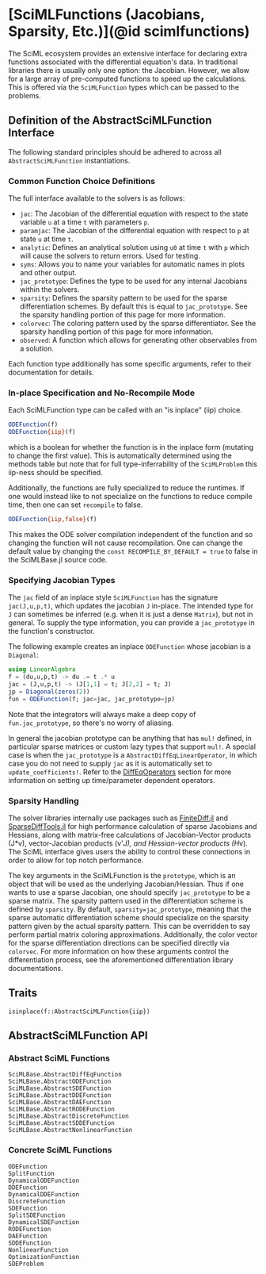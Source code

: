 # [SciMLFunctions (Jacobians, Sparsity, Etc.)](@id scimlfunctions)

The SciML ecosystem provides an extensive interface for declaring extra functions
associated with the differential equation's data. In traditional libraries there
is usually only one option: the Jacobian. However, we allow for a large array
of pre-computed functions to speed up the calculations. This is offered via the
`SciMLFunction` types which can be passed to the problems.

## Definition of the AbstractSciMLFunction Interface

The following standard principles should be adhered to across all 
`AbstractSciMLFunction` instantiations.

### Common Function Choice Definitions

The full interface available to the solvers is as follows:

- `jac`: The Jacobian of the differential equation with respect to the state
  variable `u` at a time `t` with parameters `p`.
- `paramjac`: The Jacobian of the differential equation with respect to `p` at
  state `u` at time `t`.
- `analytic`: Defines an analytical solution using `u0` at time `t` with `p`
  which will cause the solvers to return errors. Used for testing.
- `syms`: Allows you to name your variables for automatic names in plots and
  other output.
- `jac_prototype`: Defines the type to be used for any internal Jacobians
  within the solvers.
- `sparsity`: Defines the sparsity pattern to be used for the sparse differentiation
  schemes. By default this is equal to `jac_prototype`. See the sparsity handling
  portion of this page for more information.
- `colorvec`: The coloring pattern used by the sparse differentiator. See the
  sparsity handling portion of this page for more information.
- `observed`: A function which allows for generating other observables from a
  solution.

Each function type additionally has some specific arguments, refer to their
documentation for details.

### In-place Specification and No-Recompile Mode

Each SciMLFunction type can be called with an "is inplace" (iip) choice.

```julia
ODEFunction(f)
ODEFunction{iip}(f)
```

which is a boolean for whether the function is in the inplace form (mutating to
change the first value). This is automatically determined using the methods table
but note that for full type-inferrability of the `SciMLProblem` this iip-ness should
be specified.

Additionally, the functions are fully specialized to reduce the runtimes. If one
would instead like to not specialize on the functions to reduce compile time,
then one can set `recompile` to false.

```julia
ODEFunction{iip,false}(f)
```

This makes the ODE solver compilation independent of the function and so changing
the function will not cause recompilation. One can change the default value
by changing the `const RECOMPILE_BY_DEFAULT = true` to false in the SciMLBase.jl
source code.

### Specifying Jacobian Types

The `jac` field of an inplace style `SciMLFunction` has the signature `jac(J,u,p,t)`,
which updates the jacobian `J` in-place. The intended type for `J` can sometimes be
inferred (e.g. when it is just a dense `Matrix`), but not in general. To supply the
type information, you can provide a `jac_prototype` in the function's constructor.

The following example creates an inplace `ODEFunction` whose jacobian is a `Diagonal`:

```julia
using LinearAlgebra
f = (du,u,p,t) -> du .= t .* u
jac = (J,u,p,t) -> (J[1,1] = t; J[2,2] = t; J)
jp = Diagonal(zeros(2))
fun = ODEFunction(f; jac=jac, jac_prototype=jp)
```

Note that the integrators will always make a deep copy of `fun.jac_prototype`, so
there's no worry of aliasing.

In general the jacobian prototype can be anything that has `mul!` defined, in
particular sparse matrices or custom lazy types that support `mul!`. A special case
is when the `jac_prototype` is a `AbstractDiffEqLinearOperator`, in which case you
do not need to supply `jac` as it is automatically set to `update_coefficients!`.
Refer to the [DiffEqOperators](@ref) section for more information
on setting up time/parameter dependent operators.

### Sparsity Handling

The solver libraries internally use packages such as [FiniteDiff.jl](https://github.com/JuliaDiff/FiniteDiff.jl)
and [SparseDiffTools.jl](https://github.com/JuliaDiff/SparseDiffTools.jl) for
high performance calculation of sparse Jacobians and Hessians, along with matrix-free
calculations of Jacobian-Vector products (J*v), vector-Jacobian products (v'*J),
and Hessian-vector products (H*v). The SciML interface gives users the ability
to control these connections in order to allow for top notch performance.

The key arguments in the SciMLFunction is the `prototype`, which is an object
that will be used as the underlying Jacobian/Hessian. Thus if one wants to use
a sparse Jacobian, one should specify `jac_prototype` to be a sparse matrix.
The sparsity pattern used in the differentiation scheme is defined by `sparsity`.
By default, `sparsity=jac_prototype`, meaning that the sparse automatic differentiation
scheme should specialize on the sparsity pattern given by the actual sparsity
pattern. This can be overridden to say perform partial matrix coloring approximations.
Additionally, the color vector for the sparse differentiation directions can
be specified directly via `colorvec`. For more information on how these arguments
control the differentiation process, see the aforementioned differentiation
library documentations.

## Traits

```@docs
isinplace(f::AbstractSciMLFunction{iip})
```

## AbstractSciMLFunction API

### Abstract SciML Functions

```@docs
SciMLBase.AbstractDiffEqFunction
SciMLBase.AbstractODEFunction
SciMLBase.AbstractSDEFunction
SciMLBase.AbstractDDEFunction
SciMLBase.AbstractDAEFunction
SciMLBase.AbstractRODEFunction
SciMLBase.AbstractDiscreteFunction
SciMLBase.AbstractSDDEFunction
SciMLBase.AbstractNonlinearFunction
```

### Concrete SciML Functions

```@docs
ODEFunction
SplitFunction
DynamicalODEFunction
DDEFunction
DynamicalDDEFunction
DiscreteFunction
SDEFunction
SplitSDEFunction
DynamicalSDEFunction
RODEFunction
DAEFunction
SDDEFunction
NonlinearFunction
OptimizationFunction
SDEProblem
```